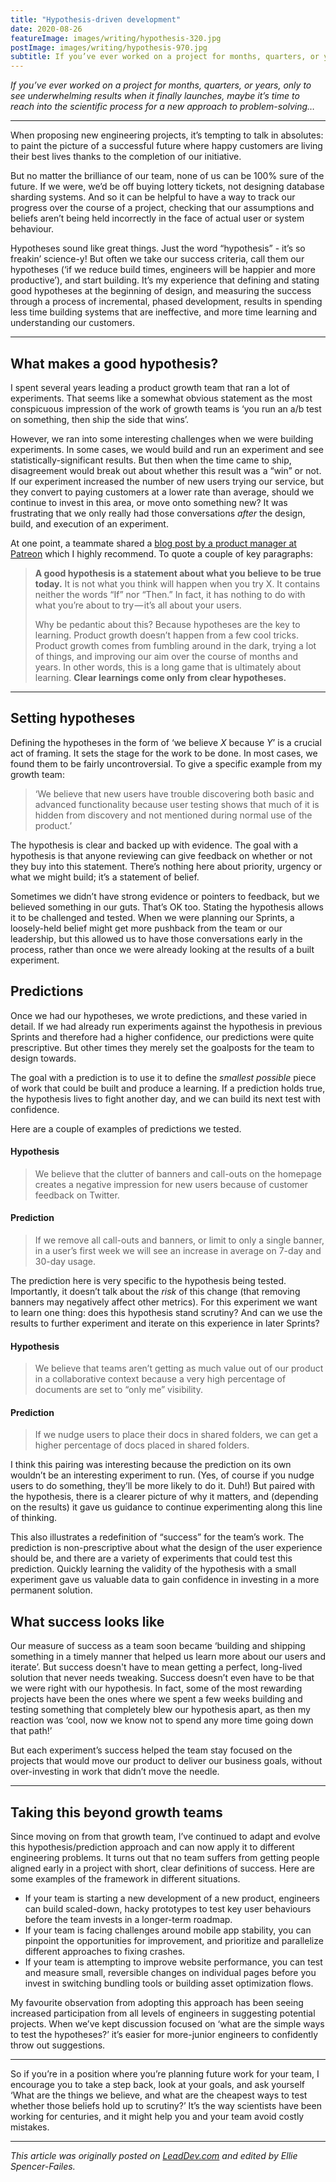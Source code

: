 ```yaml
---
title: "Hypothesis-driven development"
date: 2020-08-26
featureImage: images/writing/hypothesis-320.jpg
postImage: images/writing/hypothesis-970.jpg
subtitle: If you’ve ever worked on a project for months, quarters, or years, only to see underwhelming results when it finally launches, maybe it’s time to reach into the scientific process for a new approach to problem-solving…
---
```



_If you’ve ever worked on a project for months, quarters, or years, only to see underwhelming results when it finally launches, maybe it’s time to reach into the scientific process for a new approach to problem-solving…_

---

When proposing new engineering projects, it’s tempting to talk in absolutes: to paint the picture of a successful future where happy customers are living their best lives thanks to the completion of our initiative.

But no matter the brilliance of our team, none of us can be 100% sure of the future. If we were, we’d be off buying lottery tickets, not designing database sharding systems. And so it can be helpful to have a way to track our progress over the course of a project, checking that our assumptions and beliefs aren’t being held incorrectly in the face of actual user or system behaviour.

Hypotheses sound like great things. Just the word “hypothesis” - it’s so freakin’ science-y! But often we take our success criteria, call them our hypotheses (‘if we reduce build times, engineers will be happier and more productive’), and start building. It’s my experience that defining and stating good hypotheses at the beginning of design, and measuring the success through a process of incremental, phased development, results in spending less time building systems that are ineffective, and more time learning and understanding our customers.

---

## What makes a good hypothesis?

I spent several years leading a product growth team that ran a lot of experiments. That seems like a somewhat obvious statement as the most conspicuous impression of the work of growth teams is ‘you run an a/b test on something, then ship the side that wins’.

However, we ran into some interesting challenges when we were building experiments. In some cases, we would build and run an experiment and see statistically-significant results. But then when the time came to ship, disagreement would break out about whether this result was a “win” or not. If our experiment increased the number of new users trying our service, but they convert to paying customers at a lower rate than average, should we continue to invest in this area, or move onto something new?  It was frustrating that we only really had those conversations *after* the design, build, and execution of an experiment.

At one point, a teammate shared a [blog post by a product manager at Patreon](https://medium.com/@talraviv/thats-not-a-hypothesis-25666b01d5b4) which I highly recommend.  To quote a couple of key paragraphs:

> **A good hypothesis is a statement about what you believe to be true today.**
> It is not what you think will happen when you try X. It contains neither the words “If” nor
> “Then.” In fact, it has nothing to do with what you’re about to try — it’s all about your
> users.
> 
> Why be pedantic about this? Because hypotheses are the key to learning. Product growth
> doesn’t happen from a few cool tricks. Product growth comes from fumbling around in the
> dark, trying a lot of things, and improving our aim over the course of months and years. In
> other words, this is a long game that is ultimately about learning. **Clear learnings come
> only from clear hypotheses.**

---

## Setting hypotheses

Defining the hypotheses in the form of ‘we believe *X* because *Y*’ is a crucial act of framing. It sets the stage for the work to be done. In most cases, we found them to be fairly uncontroversial. To give a specific example from my growth team:

> ‘We believe that new users have trouble discovering both basic and advanced functionality because user testing shows that much of it is hidden from discovery and not mentioned during normal use of the product.’

The hypothesis is clear and backed up with evidence. The goal with a hypothesis is that anyone reviewing can give feedback on whether or not they buy into this statement. There’s nothing here about priority, urgency or what we might build; it’s a statement of belief.

Sometimes we didn’t have strong evidence or pointers to feedback, but we believed something in our guts. That’s OK too. Stating the hypothesis allows it to be challenged and tested. When we were planning our Sprints, a loosely-held belief might get more pushback from the team or our leadership, but this allowed us to have those conversations early in the process, rather than once we were already looking at the results of a built experiment.


## Predictions

Once we had our hypotheses, we wrote predictions, and these varied in detail. If we had already run experiments against the hypothesis in previous Sprints and therefore had a higher confidence, our predictions were quite prescriptive. But other times they merely set the goalposts for the team to design towards.

The goal with a prediction is to use it to define the *smallest possible* piece of work that could be built and produce a learning. If a prediction holds true, the hypothesis lives to fight another day, and we can build its next test with confidence.

Here are a couple of examples of predictions we tested.


#### Hypothesis
> We believe that the clutter of banners and call-outs on the homepage creates a negative impression for new users because of customer feedback on Twitter.
#### Prediction
> If we remove all call-outs and banners, or limit to only a single banner, in a user’s first week we will see an increase in average on 7-day and 30-day usage.


The prediction here is very specific to the hypothesis being tested. Importantly, it doesn’t talk about the *risk* of this change (that removing banners may negatively affect other metrics).  For this experiment we want to learn one thing: does this hypothesis stand scrutiny? And can we use the results to further experiment and iterate on this experience in later Sprints?


#### Hypothesis
> We believe that teams aren’t getting as much value out of our product in a collaborative context because a very high percentage of documents are set to “only me” visibility.
#### Prediction
> If we nudge users to place their docs in shared folders, we can get a higher percentage of docs placed in shared folders.


I think this pairing was interesting because the prediction on its own wouldn’t be an interesting experiment to run. (Yes, of course if you nudge users to do something, they’ll be more likely to do it. Duh!) But paired with the hypothesis, there is a clearer picture of why it matters, and (depending on the results) it gave us guidance to continue experimenting along this line of thinking.

This also illustrates a redefinition of “success” for the team’s work. The prediction is non-prescriptive about what the design of the user experience should be, and there are a variety of experiments that could test this prediction. Quickly learning the validity of the hypothesis with a small experiment gave us valuable data to gain confidence in investing in a more permanent solution.

## What success looks like

Our measure of success as a team soon became ‘building and shipping something in a timely manner that helped us learn more about our users and iterate’. But success doesn't have to mean getting a perfect, long-lived solution that never needs tweaking. Success doesn’t even have to be that we were right with our hypothesis. In fact, some of the most rewarding projects have been the ones where we spent a few weeks building and testing something that completely blew our hypothesis apart, as then my reaction was ‘cool, now we know not to spend any more time going down that path!’

But each experiment’s success helped the team stay focused on the projects that would move our product to deliver our business goals, without over-investing in work that didn’t move the needle.

---

## Taking this beyond growth teams

Since moving on from that growth team, I’ve continued to adapt and evolve this hypothesis/prediction approach and can now apply it to different engineering problems. It turns out that no team suffers from getting people aligned early in a project with short, clear definitions of success. Here are some examples of the framework in different situations.

* If your team is starting a new development of a new product, engineers can build scaled-down, hacky prototypes to test key user behaviours before the team invests in a longer-term roadmap.
* If your team is facing challenges around mobile app stability, you can pinpoint the opportunities for improvement, and prioritize and parallelize different approaches to fixing crashes.
* If your team is attempting to improve website performance, you can test and  measure small, reversible changes on individual pages before you invest in switching bundling tools or building asset optimization flows.

My favourite observation from adopting this approach has been seeing increased participation from all levels of engineers in suggesting potential projects. When we’ve kept discussion focused on ‘what are the simple ways to test the hypotheses?’ it’s easier for more-junior engineers to confidently throw out suggestions.

---

So if you’re in a position where you’re planning future work for your team, I encourage you to take a step back, look at your goals, and ask yourself ‘What are the things we believe, and what are the cheapest ways to test whether those beliefs hold up to scrutiny?’  It’s the way scientists have been working for centuries, and it might help you and your team avoid costly mistakes.

---
_This article was originally posted on [LeadDev.com](https://leaddev.com/technical-decision-making/hypothesis-driven-development) and edited by Ellie Spencer-Failes._